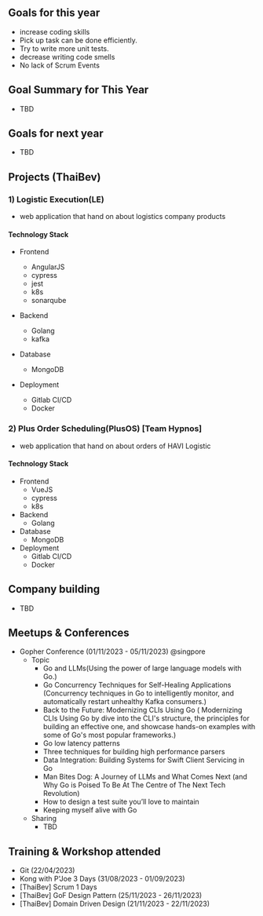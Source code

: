 ## Goals for this year

- increase coding skills
- Pick up task can be done efficiently.
- Try to write more unit tests.
- decrease writing code smells
- No lack of Scrum Events

## Goal Summary for This Year

- TBD

## Goals for next year

- TBD

## Projects (ThaiBev)

### 1) Logistic Execution(LE)

- web application that hand on about logistics company products

#### Technology Stack

- Frontend
  - AngularJS
  - cypress
  - jest
  - k8s
  - sonarqube
- Backend
  - Golang
  - kafka
- Database
  - MongoDB
- Deployment

  - Gitlab CI/CD
  - Docker

### 2) Plus Order Scheduling(PlusOS) [Team Hypnos]

- web application that hand on about orders of HAVI Logistic

#### Technology Stack

- Frontend
  - VueJS
  - cypress
  - k8s
- Backend
  - Golang
- Database
  - MongoDB
- Deployment
  - Gitlab CI/CD
  - Docker

## Company building

- TBD

## Meetups & Conferences

- Gopher Conference (01/11/2023 - 05/11/2023) @singpore
  - Topic
    - Go and LLMs(Using the power of large language models with Go.)
    - Go Concurrency Techniques for Self-Healing Applications (Concurrency techniques in Go to intelligently monitor, and automatically restart unhealthy Kafka consumers.)
    - Back to the Future: Modernizing CLIs Using Go ( Modernizing CLIs Using Go by dive into the CLI's structure, the principles for building an effective one, and showcase hands-on examples with some of Go's most popular frameworks.)
    - Go low latency patterns
    - Three techniques for building high performance parsers
    - Data Integration: Building Systems for Swift Client Servicing in Go
    - Man Bites Dog: A Journey of LLMs and What Comes Next (and Why Go is Poised To Be At The Centre of The Next Tech Revolution)
    - How to design a test suite you’ll love to maintain
    - Keeping myself alive with Go
  - Sharing
    - TBD

## Training & Workshop attended

- Git (22/04/2023)
- Kong with P'Joe 3 Days (31/08/2023 - 01/09/2023)
- [ThaiBev] Scrum 1 Days
- [ThaiBev] GoF Design Pattern (25/11/2023 - 26/11/2023)
- [ThaiBev] Domain Driven Design (21/11/2023 - 22/11/2023)
